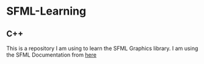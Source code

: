# SFML-Learning
## C++
This is a repository I am using to learn the SFML Graphics library.
I am using the SFML Documentation from [here](https://www.sfml-dev.org/learn.php)
